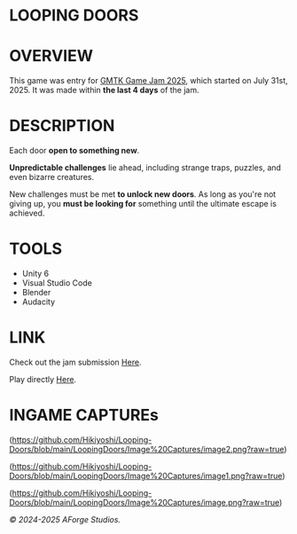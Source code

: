 # LOOPING DOORS
# OVERVIEW
This game was entry for [GMTK Game Jam 2025](https://itch.io/jam/gmtk-2025), which started on July 31st, 2025. It was made within **the last 4 days** of the jam.

# DESCRIPTION
Each door **open to something new**.

__Unpredictable challenges__ lie ahead, including strange traps, puzzles, and even bizarre creatures.

New challenges must be met __to unlock new doors__. As long as you're not giving up, you **must be looking for** something until the ultimate escape is achieved.
# TOOLS
- Unity 6
- Visual Studio Code
- Blender
- Audacity
# LINK
Check out the jam submission [Here](https://itch.io/jam/gmtk-2025/rate/3780267).

Play directly [Here](https://fuoken.itch.io/looping-doors).
# INGAME CAPTUREs
(https://github.com/Hikiyoshi/Looping-Doors/blob/main/LoopingDoors/Image%20Captures/image2.png?raw=true)

(https://github.com/Hikiyoshi/Looping-Doors/blob/main/LoopingDoors/Image%20Captures/image1.png?raw=true)

(https://github.com/Hikiyoshi/Looping-Doors/blob/main/LoopingDoors/Image%20Captures/image.png?raw=true)

_© 2024-2025 AForge Studios._
